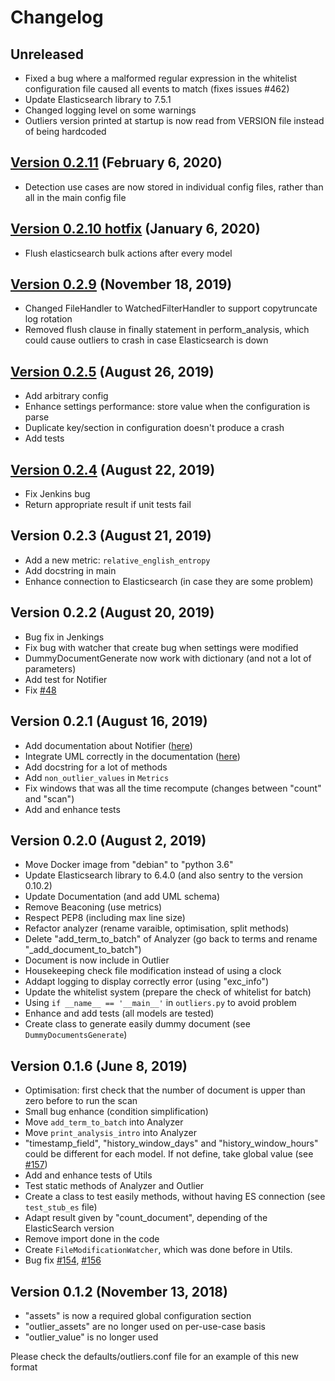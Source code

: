 # Changelog

## Unreleased
- Fixed a bug where a malformed regular expression in the whitelist configuration file caused all events to match (fixes issues #462)
- Update Elasticsearch library to 7.5.1
- Changed logging level on some warnings
- Outliers version printed at startup is now read from VERSION file instead of being hardcoded

## [Version 0.2.11](https://github.com/NVISO-BE/ee-outliers/releases/tag/0.2.11) (February 6, 2020)
- Detection use cases are now stored in individual config files, rather than all in the main config file

## [Version 0.2.10 hotfix](https://github.com/NVISO-BE/ee-outliers/releases/tag/0.2.10) (January 6, 2020)
- Flush elasticsearch bulk actions after every model

## [Version 0.2.9](https://github.com/NVISO-BE/ee-outliers/releases/tag/0.2.9) (November 18, 2019)
- Changed FileHandler to WatchedFilterHandler to support copytruncate log rotation
- Removed flush clause in finally statement in perform_analysis, which could cause outliers to crash in case Elasticsearch is down

## [Version 0.2.5](https://github.com/NVISO-BE/ee-outliers/releases/tag/0.2.5) (August 26, 2019)
- Add arbitrary config
- Enhance settings performance: store value when the configuration is parse
- Duplicate key/section in configuration doesn't produce a crash
- Add tests

## [Version 0.2.4](https://github.com/NVISO-BE/ee-outliers/releases/tag/0.2.4) (August 22, 2019)
- Fix Jenkins bug
- Return appropriate result if unit tests fail

## Version 0.2.3 (August 21, 2019)
- Add a new metric: `relative_english_entropy`
- Add docstring in main
- Enhance connection to Elasticsearch (in case they are some problem)

## Version 0.2.2 (August 20, 2019)
- Bug fix in Jenkings
- Fix bug with watcher that create bug when settings were modified
- DummyDocumentGenerate now work with dictionary (and not a lot of parameters)
- Add test for Notifier
- Fix [#48](https://github.com/NVISO-BE/ee-outliers/issues/48)

## Version 0.2.1 (August 16, 2019)
- Add documentation about Notifier ([here](documentation/NOTIFICATIONS.md))
- Integrate UML correctly in the documentation ([here](documentation/UML.md))
- Add docstring for a lot of methods
- Add `non_outlier_values` in `Metrics`
- Fix windows that was all the time recompute (changes between "count" and "scan")
- Add and enhance tests

## Version 0.2.0 (August 2, 2019)
- Move Docker image from "debian" to "python 3.6"
- Update Elasticsearch library to 6.4.0 (and also sentry to the version 0.10.2)
- Update Documentation (and add UML schema)
- Remove Beaconing (use metrics)
- Respect PEP8 (including max line size)
- Refactor analyzer (rename varaible, optimisation, split methods)
- Delete "add_term_to_batch" of Analyzer (go back to terms and rename "_add_document_to_batch")
- Document is now include in Outlier
- Housekeeping check file modification instead of using a clock
- Addapt logging to display correctly error (using "exc_info")
- Update the whitelist system (prepare the check of whitelist for batch)
- Using `if __name__ == '__main__'` in `outliers.py` to avoid problem
- Enhance and add tests (all models are tested)
- Create class to generate easily dummy document (see `DummyDocumentsGenerate`)

## Version 0.1.6 (June 8, 2019)
- Optimisation: first check that the number of document is upper than zero before to run the scan
- Small bug enhance (condition simplification)
- Move `add_term_to_batch` into Analyzer
- Move `print_analysis_intro` into Analyzer
- "timestamp_field", "history_window_days" and "history_window_hours" could be different for each model. If not define, take global value (see [#157](https://github.com/NVISO-BE/ee-outliers/issues/157))
- Add and enhance tests of Utils
- Test static methods of Analyzer and Outlier
- Create a class to test easily methods, without having ES connection (see `test_stub_es` file)
- Adapt result given by "count_document", depending of the ElasticSearch version
- Remove import done in the code
- Create `FileModificationWatcher`, which was done before in Utils.
- Bug fix [#154](https://github.com/NVISO-BE/ee-outliers/issues/154), [#156](https://github.com/NVISO-BE/ee-outliers/issues/156)

## Version 0.1.2 (November 13, 2018)

- "assets" is now a required global configuration section
- "outlier_assets" are no longer used on per-use-case basis
- "outlier_value" is no longer used

Please check the defaults/outliers.conf file for an example of this new format

